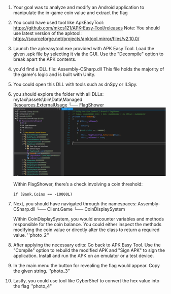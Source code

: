 1) Your goal was to analyze and modify an Android application to manipulate the in-game coin value and extract the flag

2) You could have used tool like ApkEasyTool: https://github.com/mkcs121/APK-Easy-Tool/releases
	Note: You should use latest version of the apktool: https://sourceforge.net/projects/apktool.mirror/files/v2.10.0/
	
3)   Launch the apkeasytool.exe provided with APK Easy Tool.
     Load the given .apk file by selecting it via the GUI.
     Use the "Decompile" option to break apart the APK contents.
     
4) you'd find a DLL file: Assembly-CSharp.dll
   This file holds the majority of the game's logic and is built with Unity.

5) You could open this DLL with tools such as dnSpy or ILSpy.

6) you should explore the folder with all DLLs:
   mytaxi\assets\bin\Data\Managed\
	Resources.ExternalUsage
	└── FlagShower
	<img src="./photo_1.png">
	
   Within FlagShower, there’s a check involving a coin threshold:

	```if (Bank.Coins == -10000L)```
	
7) Next, you should have navigated through the namespaces: 
	Assembly-CSharp.dll
	└── Client.Game
    	    └── CoinDisplaySystem
    	   
   Within CoinDisplaySystem, you would encounter variables and methods responsible for the coin balance. You could either inspect the methods modifying the coin value or directly alter the class to return a required value.
   ''photo_2''
   
8) After applying the necessary edits:
      Go back to APK Easy Tool.
      Use the "Compile" option to rebuild the modified APK and "Sign APK" to sign the application.
      Install and run the APK on an emulator or a test device.

9) In the main menu the button for revealing the flag would appear. 
   Copy the given string. 
   ''photo_3''

10) Lastly, you could use tool like CyberShef to convert the hex value into the flag
    ''photo_4''
